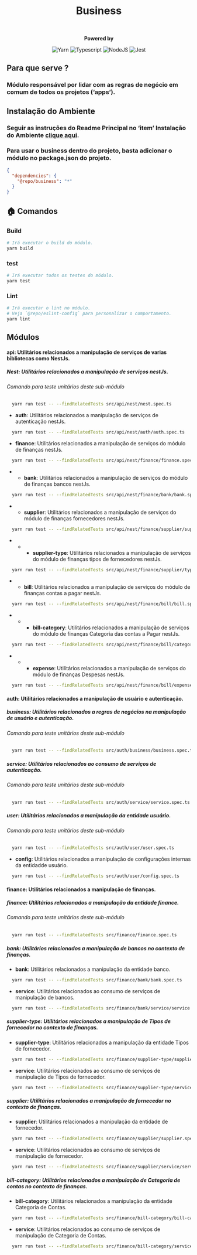 <div style="text-align: center;">
    <h1>Business</h1>
    <br/>
<p>
    <strong>Powered by</strong>

![Yarn](https://img.shields.io/badge/yarn-2C8EBB.svg?style=falt&logo=yarn&logoColor=white)
![Typescript](https://img.shields.io/badge/typescript-%23323330.svg?style=falt&logo=typescript&logoColor=%233178C6)
![NodeJS](https://img.shields.io/badge/node.js-6DA55F?style=falt&logo=node.js&logoColor=white)
![Jest](https://img.shields.io/badge/jest-C53d15.svg?style=falt&logo=jest&logoColor=white)
</p>
</div>

## Para que serve ?
### Módulo responsável por lidar com as regras de negócio em comum de todos os projetos (‘apps’).

## Instalação do Ambiente
### Seguir as instruções do Readme Principal no ‘item’ Instalação do Ambiente [clique aqui](../../README.md).

### Para usar o business dentro do projeto, basta adicionar o módulo no package.json do projeto.
```json
{
  "dependencies": {
    "@repo/business": "*"
  }      
}
```

## 🏠  Comandos
### **Build**
```bash
# Irá executar o build do módulo.
yarn build
```

### **test**
```bash
# Irá executar todos os testes do módulo.
yarn test
```

### **Lint**
```bash
# Irá executar o lint no módulo.
# Veja `@repo/eslint-config` para personalizar o comportamento.
yarn lint
```

## Módulos
#### **api**: Utilitários relacionados a manipulação de serviços de varias bibliotecas como NestJs.
##### **Nest**: Utilitários relacionados a manipulação de serviços nestJs.
###### Comando para teste unitários deste sub-módulo
```bash
  yarn run test -- --findRelatedTests src/api/nest/nest.spec.ts               
```
- **auth**: Utilitários relacionados a manipulação de serviços de autenticação nestJs.
```bash
  yarn run test -- --findRelatedTests src/api/nest/auth/auth.spec.ts               
```
- **finance**: Utilitários relacionados a manipulação de serviços do módulo de finanças nestJs.
```bash
  yarn run test -- --findRelatedTests src/api/nest/finance/finance.spec.ts               
```
- - **bank**: Utilitários relacionados a manipulação de serviços do módulo de finanças bancos nestJs.
```bash
  yarn run test -- --findRelatedTests src/api/nest/finance/bank/bank.spec.ts               
```
- - **supplier**: Utilitários relacionados a manipulação de serviços do módulo de finanças fornecedores nestJs.
```bash
  yarn run test -- --findRelatedTests src/api/nest/finance/supplier/supplier.spec.ts               
```
- - - **supplier-type**: Utilitários relacionados a manipulação de serviços do módulo de finanças tipos de fornecedores nestJs.
```bash
  yarn run test -- --findRelatedTests src/api/nest/finance/supplier/type/type.spec.ts               
```
- - **bill**: Utilitários relacionados a manipulação de serviços do módulo de finanças contas a pagar nestJs.
```bash
  yarn run test -- --findRelatedTests src/api/nest/finance/bill/bill.spec.ts               
```
- - - **bill-category**: Utilitários relacionados a manipulação de serviços do módulo de finanças Categoria das contas a Pagar nestJs.
```bash
  yarn run test -- --findRelatedTests src/api/nest/finance/bill/category/category.spec.ts               
```
- - - **expense**: Utilitários relacionados a manipulação de serviços do módulo de finanças Despesas nestJs.
```bash
  yarn run test -- --findRelatedTests src/api/nest/finance/bill/expense/expense.spec.ts               
```


#### **auth**: Utilitários relacionados a manipulação de usuário e autenticação.
##### **business**: Utilitários relacionados a regras de negócios na manipulação de usuário e autenticação.
###### Comando para teste unitários deste sub-módulo
```bash
  yarn run test -- --findRelatedTests src/auth/business/business.spec.ts               
```
##### **service**: Utilitários relacionados ao consumo de serviços de autenticação.
###### Comando para teste unitários deste sub-módulo
```bash
  yarn run test -- --findRelatedTests src/auth/service/service.spec.ts               
```
##### **user**: Utilitários relacionados a manipulação da entidade usuário.
###### Comando para teste unitários deste sub-módulo
```bash
  yarn run test -- --findRelatedTests src/auth/user/user.spec.ts               
```
- **config**: Utilitários relacionados a manipulação de configurações internas da entidadde usuário.
```bash
  yarn run test -- --findRelatedTests src/auth/user/config.spec.ts               
```

#### **finance**: Utilitários relacionados a manipulação de finanças.

##### **finance**: Utilitários relacionados a manipulação da entidade finance.
###### Comando para teste unitários deste sub-módulo
```bash
  yarn run test -- --findRelatedTests src/finance/finance.spec.ts               
```

##### **bank**: Utilitários relacionados a manipulação de bancos no contexto de finanças.
- **bank**: Utilitários relacionados a manipulação da entidade banco.
```bash
  yarn run test -- --findRelatedTests src/finance/bank/bank.spec.ts               
```
- **service**: Utilitários relacionados ao consumo de serviços de manipulação de bancos.
```bash
  yarn run test -- --findRelatedTests src/finance/bank/service/service.spec.ts               
```

##### **supplier-type**: Utilitários relacionados a manipulação de Tipos de fornecedor no contexto de finanças.
- **supplier-type**: Utilitários relacionados a manipulação da entidade Tipos de fornecedor.
```bash
  yarn run test -- --findRelatedTests src/finance/supplier-type/supplier-type.spec.ts               
```
- **service**: Utilitários relacionados ao consumo de serviços de manipulação de Tipos de fornecedor.
```bash
  yarn run test -- --findRelatedTests src/finance/supplier-type/service/service.spec.ts               
```

##### **supplier**: Utilitários relacionados a manipulação de fornecedor no contexto de finanças.
- **supplier**: Utilitários relacionados a manipulação da entidade de fornecedor.
```bash
  yarn run test -- --findRelatedTests src/finance/supplier/supplier.spec.ts               
```
- **service**: Utilitários relacionados ao consumo de serviços de manipulação de fornecedor.
```bash
  yarn run test -- --findRelatedTests src/finance/supplier/service/service.spec.ts               
```

##### **bill-category**: Utilitários relacionados a manipulação de Categoria de contas no contexto de finanças.
- **bill-category**: Utilitários relacionados a manipulação da entidade Categoria de Contas.
```bash
  yarn run test -- --findRelatedTests src/finance/bill-category/bill-category.spec.ts               
```
- **service**: Utilitários relacionados ao consumo de serviços de manipulação de Categoria de Contas.
```bash
  yarn run test -- --findRelatedTests src/finance/bill-category/service/service.spec.ts               
```